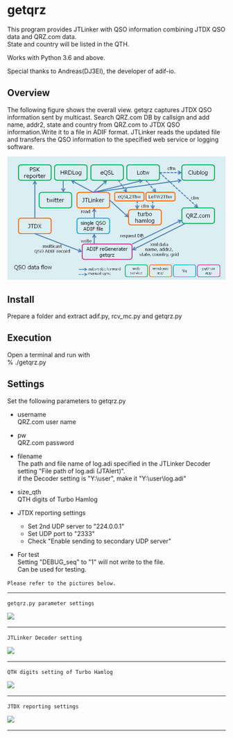 # getqrz

This program provides JTLinker with QSO information combining JTDX QSO data and QRZ.com data.<br>
State and country will be listed in the QTH.

Works with Python 3.6 and above.

Special thanks to Andreas(DJ3EI), the developer of adif-io.

## Overview
The following figure shows the overall view.
getqrz captures JTDX QSO information sent by multicast.
Search QRZ.com DB by callsign and add name, addr2, state and country from QRZ.com to JTDX QSO information.Write it to a file in ADIF format.
JTLinker reads the updated file and transfers the QSO information to the specified web service or logging software.

![](img/rtupload.png)

## Install
Prepare a folder and extract adif.py, rcv_mc.py and getqrz.py

## Execution
Open a terminal and run with<br>
% ./getqrz.py

## Settings
Set the following parameters to getqrz.py

- username<br>
  QRZ.com user name

- pw<br>
  QRZ.com password

- filename<br>
The path and file name of log.adi specified in the JTLinker Decoder setting "File path of log.adi (JTAlert)".<br>
  if the Decoder setting is "Y:\user\", make it "Y:\user\log.adi"

- size_qth<br>
  QTH digits of Turbo Hamlog

- JTDX reporting settings<br>
  - Set 2nd UDP server to "224.0.0.1"
  - Set UDP port to "2333"
  - Check "Enable sending to secondary UDP server"


- For test<br>
  Setting "DEBUG_seq" to "1" will not write to the file.<br>
  Can be used for testing.

```Please refer to the pictures below.```
***
```getqrz.py parameter settings```

![](img/getqrz_setting.png)
***
```JTLinker Decoder setting```

![](img/jtlinker_setting_decoder_ed.png)
***
```QTH digits setting of Turbo Hamlog```

![](img/tbhamlog_setting_ed.png)
***
```JTDX reporting settings```

![](img/jtdx_setting_reporting_ed.png)
***
